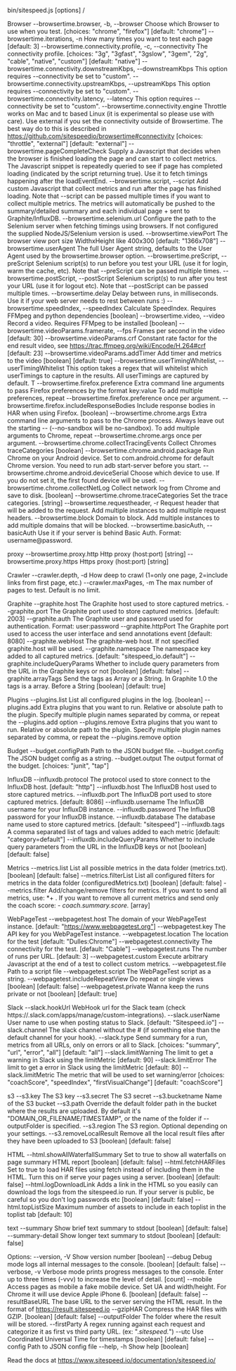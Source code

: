 bin/sitespeed.js [options] <url>/<file>

Browser
  --browsertime.browser, -b, --browser                         Choose which Browser to use when you test.  [choices: "chrome", "firefox"] [default: "chrome"]
  --browsertime.iterations, -n                                 How many times you want to test each page  [default: 3]
  --browsertime.connectivity.profile, -c, --connectivity       The connectivity profile.  [choices: "3g", "3gfast", "3gslow", "3gem", "2g", "cable", "native", "custom"] [default: "native"]
  --browsertime.connectivity.downstreamKbps, --downstreamKbps  This option requires --connectivity be set to "custom".
  --browsertime.connectivity.upstreamKbps, --upstreamKbps      This option requires --connectivity be set to "custom".
  --browsertime.connectivity.latency, --latency                This option requires --connectivity be set to "custom".
  --browsertime.connectivity.engine                            Throttle works on Mac and tc based Linux (it is experimental so please use with care). Use external if you set the connectivity outside of Browsertime. The best way do to this is described in https://github.com/sitespeedio/browsertime#connectivity  [choices: "throttle", "external"] [default: "external"]
  --browsertime.pageCompleteCheck                              Supply a Javascript that decides when the browser is finished loading the page and can start to collect metrics. The Javascript snippet is repeatedly queried to see if page has completed loading (indicated by the script returning true). Use it to fetch timings happening after the loadEventEnd.
  --browsertime.script, --script                               Add custom Javascript that collect metrics and run after the page has finished loading. Note that --script can be passed multiple times if you want to collect multiple metrics. The metrics will automatically be pushed to the summary/detailed summary and each individual page + sent to Graphite/InfluxDB.
  --browsertime.selenium.url                                   Configure the path to the Selenium server when fetching timings using browsers. If not configured the supplied NodeJS/Selenium version is used.
  --browsertime.viewPort                                       The browser view port size WidthxHeight like 400x300  [default: "1366x708"]
  --browsertime.userAgent                                      The full User Agent string, defaults to the User Agent used by the browsertime.browser option.
  --browsertime.preScript, --preScript                         Selenium script(s) to run before you test your URL (use it for login, warm the cache, etc). Note that --preScript can be passed multiple times.
  --browsertime.postScript, --postScript                       Selenium script(s) to run after you test your URL (use it for logout etc). Note that --postScript can be passed multiple times.
  --browsertime.delay                                          Delay between runs, in milliseconds. Use it if your web server needs to rest between runs :)
  --browsertime.speedIndex, --speedIndex                       Calculate SpeedIndex. Requires FFMpeg and python dependencies  [boolean]
  --browsertime.video, --video                                 Record a video. Requires FFMpeg to be installed  [boolean]
  --browsertime.videoParams.framerate, --fps                   Frames per second in the video  [default: 30]
  --browsertime.videoParams.crf                                Constant rate factor for the end result video, see https://trac.ffmpeg.org/wiki/Encode/H.264#crf  [default: 23]
  --browsertime.videoParams.addTimer                           Add timer and metrics to the video  [boolean] [default: true]
  --browsertime.userTimingWhitelist, --userTimingWhitelist     This option takes a regex that will whitelist which userTimings to capture in the results. All userTimings are captured by default. T
  --browsertime.firefox.preference                             Extra command line arguments to pass Firefox preferences by the format key:value To add multiple preferences, repeat --browsertime.firefox.preference once per argument.
  --browsertime.firefox.includeResponseBodies                  Include response bodies in HAR when using Firefox.  [boolean]
  --browsertime.chrome.args                                    Extra command line arguments to pass to the Chrome process. Always leave out the starting -- (--no-sandbox will be no-sandbox). To add multiple arguments to Chrome, repeat --browsertime.chrome.args once per argument.
  --browsertime.chrome.collectTracingEvents                    Collect Chromes traceCategories  [boolean]
  --browsertime.chrome.android.package                         Run Chrome on your Android device. Set to com.android.chrome for default Chrome version. You need to run adb start-server before you start.
  --browsertime.chrome.android.deviceSerial                    Choose which device to use. If you do not set it, the first found device will be used.
  --browsertime.chrome.collectNetLog                           Collect network log from Chrome and save to disk.  [boolean]
  --browsertime.chrome.traceCategories                         Set the trace categories.  [string]
  --browsertime.requestheader, -r                              Request header that will be added to the request. Add multiple instances to add multiple request headers.
  --browsertime.block                                          Domain to block. Add multiple instances to add multiple domains that will be blocked.
  --browsertime.basicAuth, --basicAuth                         Use it if your server is behind Basic Auth. Format: username@password.

proxy
  --browsertime.proxy.http   Http proxy (host:port)  [string]
  --browsertime.proxy.https  Https proxy (host:port)  [string]

Crawler
  --crawler.depth, -d     How deep to crawl (1=only one page, 2=include links from first page, etc.)
  --crawler.maxPages, -m  The max number of pages to test. Default is no limit.

Graphite
  --graphite.host                The Graphite host used to store captured metrics.
  --graphite.port                The Graphite port used to store captured metrics.  [default: 2003]
  --graphite.auth                The Graphite user and password used for authentication. Format: user:password
  --graphite.httpPort            The Graphite port used to access the user interface and send annotations event  [default: 8080]
  --graphite.webHost             The graphite-web host. If not specified graphite.host will be used.
  --graphite.namespace           The namespace key added to all captured metrics.  [default: "sitespeed_io.default"]
  --graphite.includeQueryParams  Whether to include query parameters from the URL in the Graphite keys or not  [boolean] [default: false]
  --graphite.arrayTags           Send the tags as Array or a String. In Graphite 1.0 the tags is a array. Before a String  [boolean] [default: true]

Plugins
  --plugins.list    List all configured plugins in the log.  [boolean]
  --plugins.add     Extra plugins that you want to run. Relative or absolute path to the plugin. Specify multiple plugin names separated by comma, or repeat the --plugins.add option
  --plugins.remove  Extra plugins that you want to run. Relative or absolute path to the plugin. Specify multiple plugin names separated by comma, or repeat the --plugins.remove option

Budget
  --budget.configPath  Path to the JSON budget file.
  --budget.config      The JSON budget config as a string.
  --budget.output      The output format of the budget.  [choices: "junit", "tap"]

InfluxDB
  --influxdb.protocol            The protocol used to store connect to the InfluxDB host.  [default: "http"]
  --influxdb.host                The InfluxDB host used to store captured metrics.
  --influxdb.port                The InfluxDB port used to store captured metrics.  [default: 8086]
  --influxdb.username            The InfluxDB username for your InfluxDB instance.
  --influxdb.password            The InfluxDB password for your InfluxDB instance.
  --influxdb.database            The database name used to store captured metrics.  [default: "sitespeed"]
  --influxdb.tags                A comma separated list of tags and values added to each metric  [default: "category=default"]
  --influxdb.includeQueryParams  Whether to include query parameters from the URL in the InfluxDB keys or not  [boolean] [default: false]

Metrics
  --metrics.list        List all possible metrics in the data folder (metrics.txt).  [boolean] [default: false]
  --metrics.filterList  List all configured filters for metrics in the data folder (configuredMetrics.txt)  [boolean] [default: false]
  --metrics.filter      Add/change/remove filters for metrics. If you want to send all metrics, use: *+ . If you want to remove all current metrics and send only the coach score: *- coach.summary.score.*  [array]

WebPageTest
  --webpagetest.host               The domain of your WebPageTest instance.  [default: "https://www.webpagetest.org"]
  --webpagetest.key                The API key for you WebPageTest instance.
  --webpagetest.location           The location for the test  [default: "Dulles:Chrome"]
  --webpagetest.connectivity       The connectivity for the test.  [default: "Cable"]
  --webpagetest.runs               The number of runs per URL.  [default: 3]
  --webpagetest.custom             Execute arbitrary Javascript at the end of a test to collect custom metrics.
  --webpagetest.file               Path to a script file
  --webpagetest.script             The WebPageTest script as a string.
  --webpagetest.includeRepeatView  Do repeat or single views  [boolean] [default: false]
  --webpagetest.private            Wanna keep the runs private or not  [boolean] [default: true]

Slack
  --slack.hookUrl       WebHook url for the Slack team (check https://<your team>.slack.com/apps/manage/custom-integrations).
  --slack.userName      User name to use when posting status to Slack.  [default: "Sitespeed.io"]
  --slack.channel       The slack channel without the # (if something else than the default channel for your hook).
  --slack.type          Send summary for a run, metrics from all URLs, only on errors or all to Slack.  [choices: "summary", "url", "error", "all"] [default: "all"]
  --slack.limitWarning  The limit to get a warning in Slack using the limitMetric  [default: 90]
  --slack.limitError    The limit to get a error in Slack using the limitMetric  [default: 80]
  --slack.limitMetric   The metric that will be used to set warning/error  [choices: "coachScore", "speedIndex", "firstVisualChange"] [default: "coachScore"]

s3
  --s3.key                The S3 key
  --s3.secret             The S3 secret
  --s3.bucketname         Name of the S3 bucket
  --s3.path               Override the default folder path in the bucket where the results are uploaded. By default it's "DOMAIN_OR_FILENAME/TIMESTAMP", or the name of the folder if --outputFolder is specified.
  --s3.region             The S3 region. Optional depending on your settings.
  --s3.removeLocalResult  Remove all the local result files after they have been uploaded to S3  [boolean] [default: false]

HTML
  --html.showAllWaterfallSummary  Set to true to show all waterfalls on page summary HTML report  [boolean] [default: false]
  --html.fetchHARFiles            Set to true to load HAR files using fetch instead of including them in the HTML. Turn this on if serve your pages using a server.  [boolean] [default: false]
  --html.logDownloadLink          Adds a link in the HTML so you easily can download the logs from the sitespeed.io run. If your server is public, be careful so you don't log passwords etc  [boolean] [default: false]
  --html.topListSize              Maximum number of assets to include in each toplist in the toplist tab  [default: 10]

text
  --summary         Show brief text summary to stdout  [boolean] [default: false]
  --summary-detail  Show longer text summary to stdout  [boolean] [default: false]

Options:
  --version, -V    Show version number  [boolean]
  --debug          Debug mode logs all internal messages to the console.  [boolean] [default: false]
  --verbose, -v    Verbose mode prints progress messages to the console. Enter up to three times (-vvv) to increase the level of detail.  [count]
  --mobile         Access pages as mobile a fake mobile device. Set UA and width/height. For Chrome it will use device Apple iPhone 6.  [boolean] [default: false]
  --resultBaseURL  The base URL to the server serving the HTML result. In the format of https://result.sitespeed.io
  --gzipHAR        Compress the HAR files with GZIP.  [boolean] [default: false]
  --outputFolder   The folder where the result will be stored.
  --firstParty     A regex running against each request and categorize it as first vs third party URL. (ex: ".*sitespeed.*")
  --utc            Use Coordinated Universal Time for timestamps  [boolean] [default: false]
  --config         Path to JSON config file
  --help, -h       Show help  [boolean]

Read the docs at https://www.sitespeed.io/documentation/sitespeed.io/

